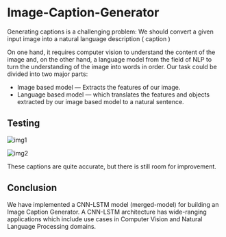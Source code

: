 # Image-Caption-Generator

Generating captions is a challenging problem: We should convert a given input image into a natural language description ( caption )

On one hand, it requires computer vision to understand the content of the image and, on the other hand, a language model from the field of NLP to turn the understanding of the image into words in order. Our task could be divided into two major parts:

* Image based model — Extracts the features of our image.
* Language based model — which translates the features and objects extracted by our image based model to a natural sentence.

## Testing

![img1](https://user-images.githubusercontent.com/88405252/141661885-89b17a21-a4b1-4c25-a68d-836268590ad9.JPG)

![img2](https://user-images.githubusercontent.com/88405252/141661888-d9a23429-f841-4a0b-bbc2-a735db06da2d.JPG)

These captions are quite accurate, but there is still room for improvement.

## Conclusion

We have implemented a CNN-LSTM model (merged-model) for building an Image Caption Generator. A CNN-LSTM architecture has wide-ranging applications which include use cases in Computer Vision and Natural Language Processing domains.
